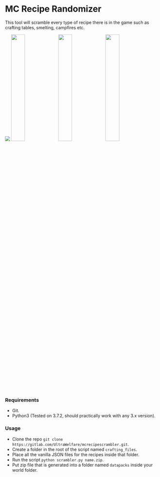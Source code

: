 # MC Recipe Randomizer
This tool will scramble every type of recipe there is in the game such as crafting tables, smelting, campfires etc.

![](https://media.giphy.com/media/igsRK2xe7XF66R5I3o/giphy.gif)
<img src="https://media.discordapp.net/attachments/329230806507847681/621831690519576597/unknown.png" width="30%" height="30%"/>
<img src="https://media.discordapp.net/attachments/329230806507847681/621830430613831680/unknown.png" width="30%" height="30%"/>
<img src="https://media.discordapp.net/attachments/329230806507847681/621826050992635913/unknown.png" width="30%" height="30%"/>

### Requirements
- Git.
- Python3 (Tested on 3.7.2, should practically work with any 3.x version).
### Usage
- Clone the repo `git clone https://gitlab.com/UltraWelfare/mcrecipescrambler.git`.
- Create a folder in the root of the script named `crafting_files`.
- Place all the vanilla JSON files for the recipes inside that folder.
- Run the script `python scrambler.py name.zip`.
- Put zip file that is generated into a folder named `datapacks` inside your world folder.